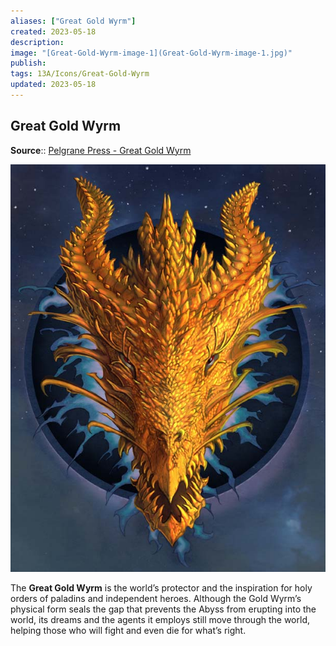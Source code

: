 ```yaml
---
aliases: ["Great Gold Wyrm"]
created: 2023-05-18
description: 
image: "[Great-Gold-Wyrm-image-1](Great-Gold-Wyrm-image-1.jpg)"
publish: 
tags: 13A/Icons/Great-Gold-Wyrm
updated: 2023-05-18
---
```


## Great Gold Wyrm

**Source**:: [Pelgrane Press - Great Gold Wyrm](https://pelgranepress.com/2012/06/26/behind-the-illustration-the-great-gold-wyrm/)

![Great Gold Wyrm|300](Great-Gold-Wyrm-image-1.jpg)

The **Great Gold Wyrm** is the world’s protector and the inspiration for holy orders of paladins and independent heroes. Although the Gold Wyrm’s physical form seals the gap that prevents the Abyss from erupting into the world, its dreams and the agents it employs still move through the world, helping those who will fight and even die for what’s right.